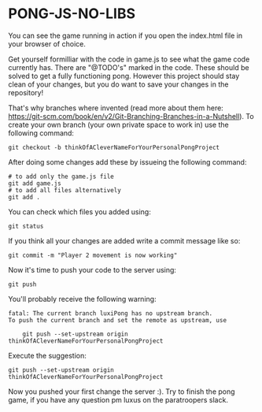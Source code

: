 # PONG-JS-NO-LIBS

You can see the game running in action if you open the index.html file in your browser of choice.

Get yourself formilliar with the code in game.js to see what the game code currently has. There are "@TODO's" marked in the code. These should be solved to get a fully functioning pong. However this project should stay clean of your changes, but you do want to save your changes in the repository!

That's why branches where invented (read more about them here: https://git-scm.com/book/en/v2/Git-Branching-Branches-in-a-Nutshell). To create your own branch (your own private space to work in) use the following command:
```
git checkout -b thinkOfACleverNameForYourPersonalPongProject
```
After doing some changes add these by issueing the following command:
```
# to add only the game.js file
git add game.js
# to add all files alternatively
git add .
```
You can check which files you added using:
```
git status
```
If you think all your changes are added write a commit message like so:
```
git commit -m "Player 2 movement is now working"
```
Now it's time to push your code to the server using:
```
git push
```
You'll probably receive the following warning:
```
fatal: The current branch luxiPong has no upstream branch.
To push the current branch and set the remote as upstream, use

    git push --set-upstream origin thinkOfACleverNameForYourPersonalPongProject

```
Execute the suggestion:
```
git push --set-upstream origin thinkOfACleverNameForYourPersonalPongProject
```

Now you pushed your first change the server :). Try to finish the pong game, if you have any question pm luxus on the paratroopers slack.
